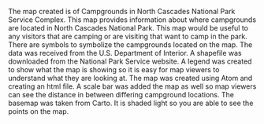 The map created is of Campgrounds in North Cascades National Park Service Complex. This map provides information about where campgrounds are located in North Cascades National Park. This map would be useful to any visitors that are camping or are visiting that want to camp in the park. There are symbols to symbolize the campgrounds located on the map. The data was received from the U.S. Department of Interior. A shapefile was downloaded from the National Park Service website. A legend was created to show what the map is showing so it is easy for map viewers to understand what they are looking at. The map was created using Atom and creating an html file. A scale bar was added the map as well so map viewers can see the distance in between differing campground locations. The basemap was taken from Carto. It is shaded light so you are able to see the points on the map. 
